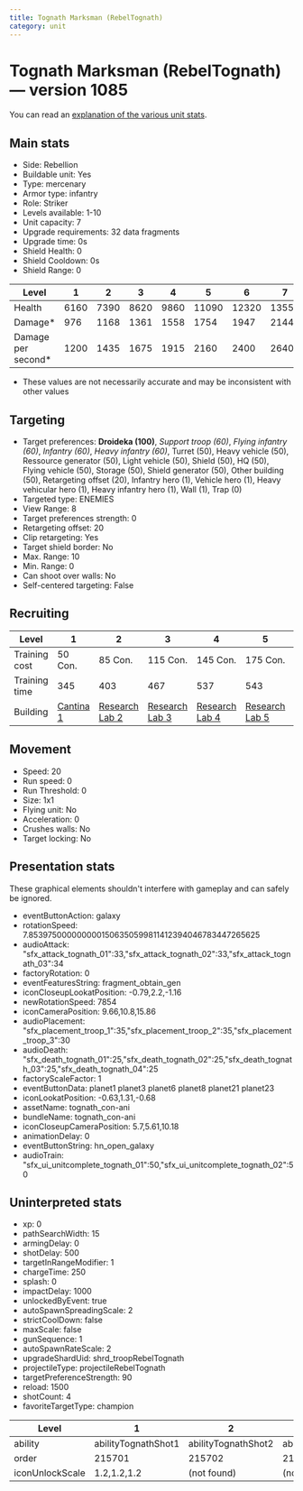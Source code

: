 ```yaml
---
title: Tognath Marksman (RebelTognath)
category: unit
---
```


# Tognath Marksman (RebelTognath) — version 1085

You can read an [explanation  of the various unit stats](unitexplained.md).

## Main stats

  * Side: Rebellion
  * Buildable unit: Yes
  * Type: mercenary
  * Armor type: infantry
  * Role: Striker
  * Levels available: 1-10
  * Unit capacity: 7
  * Upgrade requirements: 32 data fragments
  * Upgrade time: 0s
  * Shield Health: 0
  * Shield Cooldown: 0s
  * Shield Range: 0

|Level             |1   |2   |3   |4   |5    |6    |7    |8    |9    |10   |
|------------------|----|----|----|----|-----|-----|-----|-----|-----|-----|
|Health            |6160|7390|8620|9860|11090|12320|13550|14780|16020|18480|
|Damage*           |976 |1168|1361|1558|1754 |1947 |2144 |2336 |2529 |2918 |
|Damage per second*|1200|1435|1675|1915|2160 |2400 |2640 |2875 |3115 |3590 |

* These values are not necessarily accurate and may be inconsistent with other values

## Targeting

  * Target preferences: **Droideka (100)**, _Support troop (60)_, _Flying infantry (60)_, _Infantry (60)_, _Heavy infantry (60)_, Turret (50), Heavy vehicle (50), Ressource generator (50), Light vehicle (50), Shield (50), HQ (50), Flying vehicle (50), Storage (50), Shield generator (50), Other building (50), Retargeting offset (20), Infantry hero (1), Vehicle hero (1), Heavy vehicular hero (1), Heavy infantry hero (1), Wall (1), Trap (0)
  * Targeted type: ENEMIES
  * View Range: 8
  * Target preferences strength: 0
  * Retargeting offset: 20
  * Clip retargeting: Yes
  * Target shield border: No
  * Max. Range: 10
  * Min. Range: 0
  * Can shoot over walls: No
  * Self-centered targeting: False

## Recruiting

|Level        |1                                       |2                                     |3                                     |4                                     |5                                     |6                                     |7                                     |8                                     |9                                     |10                                     |
|-------------|----------------------------------------|--------------------------------------|--------------------------------------|--------------------------------------|--------------------------------------|--------------------------------------|--------------------------------------|--------------------------------------|--------------------------------------|---------------------------------------|
|Training cost|50 Con.                                 |85 Con.                               |115 Con.                              |145 Con.                              |175 Con.                              |205 Con.                              |235 Con.                              |265 Con.                              |295 Con.                              |325 Con.                               |
|Training time|345                                     |403                                   |467                                   |537                                   |543                                   |549                                   |555                                   |561                                   |567                                   |573                                    |
|Building     |[Cantina 1](rebelContrabandCantina.html)|[Research Lab 2](rebelOffenseLab.html)|[Research Lab 3](rebelOffenseLab.html)|[Research Lab 4](rebelOffenseLab.html)|[Research Lab 5](rebelOffenseLab.html)|[Research Lab 6](rebelOffenseLab.html)|[Research Lab 7](rebelOffenseLab.html)|[Research Lab 8](rebelOffenseLab.html)|[Research Lab 9](rebelOffenseLab.html)|[Research Lab 10](rebelOffenseLab.html)|

## Movement

  * Speed: 20
  * Run speed: 0
  * Run Threshold: 0
  * Size: 1x1
  * Flying unit: No
  * Acceleration: 0
  * Crushes walls: No
  * Target locking: No

## Presentation stats

These graphical elements shouldn't interfere with gameplay and can safely be ignored.

  * eventButtonAction: galaxy
  * rotationSpeed: 7.8539750000000001506350599811412394046783447265625
  * audioAttack: "sfx_attack_tognath_01":33,"sfx_attack_tognath_02":33,"sfx_attack_tognath_03":34
  * factoryRotation: 0
  * eventFeaturesString: fragment_obtain_gen
  * iconCloseupLookatPosition: -0.79,2.2,-1.16
  * newRotationSpeed: 7854
  * iconCameraPosition: 9.66,10.8,15.86
  * audioPlacement: "sfx_placement_troop_1":35,"sfx_placement_troop_2":35,"sfx_placement_troop_3":30
  * audioDeath: "sfx_death_tognath_01":25,"sfx_death_tognath_02":25,"sfx_death_tognath_03":25,"sfx_death_tognath_04":25
  * factoryScaleFactor: 1
  * eventButtonData: planet1 planet3 planet6 planet8 planet21 planet23
  * iconLookatPosition: -0.63,1.31,-0.68
  * assetName: tognath_con-ani
  * bundleName: tognath_con-ani
  * iconCloseupCameraPosition: 5.7,5.61,10.18
  * animationDelay: 0
  * eventButtonString: hn_open_galaxy
  * audioTrain: "sfx_ui_unitcomplete_tognath_01":50,"sfx_ui_unitcomplete_tognath_02":50

## Uninterpreted stats

  * xp: 0
  * pathSearchWidth: 15
  * armingDelay: 0
  * shotDelay: 500
  * targetInRangeModifier: 1
  * chargeTime: 250
  * splash: 0
  * impactDelay: 1000
  * unlockedByEvent: true
  * autoSpawnSpreadingScale: 2
  * strictCoolDown: false
  * maxScale: false
  * gunSequence: 1
  * autoSpawnRateScale: 2
  * upgradeShardUid: shrd_troopRebelTognath
  * projectileType: projectileRebelTognath
  * targetPreferenceStrength: 90
  * reload: 1500
  * shotCount: 4
  * favoriteTargetType: champion

|Level          |1                  |2                  |3                  |4                  |5                  |6                  |7                  |8                  |9                  |10                  |
|---------------|-------------------|-------------------|-------------------|-------------------|-------------------|-------------------|-------------------|-------------------|-------------------|--------------------|
|ability        |abilityTognathShot1|abilityTognathShot2|abilityTognathShot3|abilityTognathShot4|abilityTognathShot5|abilityTognathShot6|abilityTognathShot7|abilityTognathShot8|abilityTognathShot9|abilityTognathShot10|
|order          |215701             |215702             |215703             |215704             |215705             |215706             |215707             |215708             |215709             |215710              |
|iconUnlockScale|1.2,1.2,1.2        |(not found)        |(not found)        |(not found)        |(not found)        |(not found)        |(not found)        |(not found)        |(not found)        |(not found)         |

